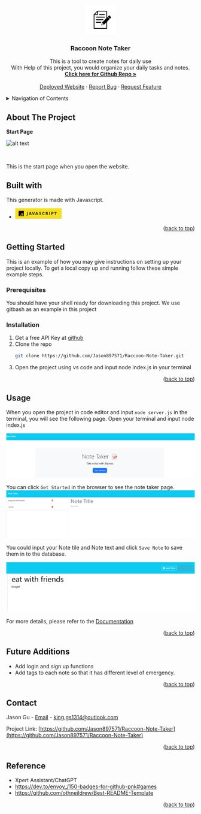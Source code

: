 <a id="readme-top"></a>


<div align="center">
  <a href="https://github.com/Jason897571/Raccoon-Note-Taker">
    <img src="./public/assets/image/logo.png" alt="Logo" width="80" height="80">
  </a>

  <h3 align="center">Raccoon Note Taker</h3>

  <p align="center">
    This is a tool to create notes for daily use <br />With Help of this project, you would organize your daily tasks and notes.
    <br />
    <a href="https://github.com/Jason897571/Raccoon-Note-Taker"><strong>Click here for Github Repo  »</strong></a>
    <br />
    <br />
    <a href="https://raccoon-note-taker-942970f4cd42.herokuapp.com/">Deployed Website</a>
    ·
    <a href="https://github.com/Jason897571/Raccoon-Note-Taker/issues">Report Bug</a>
    ·
    <a href="https://github.com/Jason897571/Raccoon-Note-Taker/issues">Request Feature</a>
  </p>
</div>

<!-- TABLE OF CONTENTS -->
<details>
  <summary>Navigation of Contents</summary>
  <ol>
    <li>
      <a href="#about-the-project">About The Project</a>
      <ul>
        <li><a href="#built-with">Built With</a></li>
      </ul>
    </li>
    <li>
      <a href="#getting-started">Getting Started</a>
      <ul>
        <li><a href="#prerequisites">Prerequisites</a></li>
        <li><a href="#installation">Installation</a></li>
      </ul>
    </li>
    <li><a href="#usage">Usage</a></li>
    <li><a href="#contact">Contact</a></li>
    <li><a href="#future_additions">Future Additions</a></li>
    <li><a href="#reference">Reference</a></li>
  </ol>
</details>

<a id="#about-the-project"></a>
## About The Project

<p><strong>Start Page</strong></p>

![alt text](image.png)

<br />

This is the start page when you open the website.




<a id="#built-with"></a>
## Built with
This generator is made with Javascript.

* ![Alt text](./public/assets/image/javascript.png)

<p align="right">(<a href="#readme-top">back to top</a>)</p>

<a id="getting_started"></a>
## Getting Started

This is an example of how you may give instructions on setting up your project locally.
To get a local copy up and running follow these simple example steps.

<a id="prerequisities"></a>
### Prerequisites

You should have your shell ready for downloading this project. We use gitbash as an example in this project

<a id="installation"></a>
### Installation
1. Get a free API Key at [github](https://github.com/Jason897571/Raccoon-Note-Taker#built-with)
2. Clone the repo
   ```sh
   git clone https://github.com/Jason897571/Raccoon-Note-Taker.git
   ```
3. Open the project using vs code and input node index.js in your terminal



<p align="right">(<a href="#readme-top">back to top</a>)</p>


<a id="usage"></a>
## Usage

When you open the project in code editor and input `node server.js` in the terminal, you will see the following page.
Open your terminal and input node index.js

![Alt text](./public/assets/image/image.png)


You can click `Get Started` in the browser to see the note taker page.
![alt text](./public/assets/image/note-taker.png)

You could input your Note tile and Note text and click `Save Note` to save them in to the database.

![alt text](./public/assets/image/save-note.png)

For more details, please refer to the [Documentation](https://github.com/Jason897571/Raccoon-Note-Taker)

<p align="right">(<a href="#readme-top">back to top</a>)</p>


<a id="future_additions"></a>
## Future Additions
* Add login and sign up functions
* Add tags to each note so that it has different level of emergency.


<p align="right">(<a href="#readme-top">back to top</a>)</p>



<a id="contact"></a>
## Contact

Jason Gu - [Email](king.gs1314@outlook.com) - king.gs1314@outlook.com

Project Link: [https://github.com/Jason897571/Raccoon-Note-Taker](https://github.com/Jason897571/Raccoon-Note-Taker)

<p align="right">(<a href="#readme-top">back to top</a>)</p>

<a id="reference"></a>
## Reference
* Xpert Assistant/ChatGPT
* https://dev.to/envoy_/150-badges-for-github-pnk#games
* https://github.com/othneildrew/Best-README-Template


<p align="right">(<a href="#readme-top">back to top</a>)</p>

<!-- MARKDOWN LINKS & IMAGES -->
<!-- https://www.markdownguide.org/basic-syntax/#reference-style-links -->
[Javascript-url]:https://img.shields.io/badge/JavaScript-F7DF1E?style=for-the-badge&logo=javascript&logoColor=black
